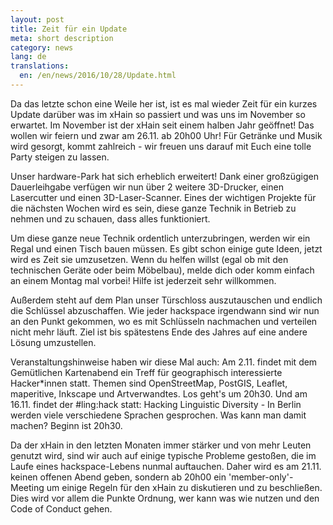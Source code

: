 ```yaml
---
layout: post
title: Zeit für ein Update
meta: short description
category: news
lang: de
translations:
  en: /en/news/2016/10/28/Update.html
---
```


Da das letzte schon eine Weile her ist, ist es mal wieder Zeit für ein kurzes Update darüber was im xHain so passiert und was uns im November so erwartet.
Im November ist der xHain seit einem halben Jahr geöffnet! Das wollen wir feiern und zwar am 26.11. ab 20h00 Uhr! Für Getränke und Musik wird gesorgt, kommt zahlreich - wir freuen uns darauf mit Euch eine tolle Party steigen zu lassen.

<!--more--> 
Unser hardware-Park hat sich erheblich erweitert! Dank einer großzügigen Dauerleihgabe verfügen wir nun über 2 weitere 3D-Drucker, einen Lasercutter und einen 3D-Laser-Scanner. Eines der wichtigen Projekte für die nächsten Wochen wird es sein, diese ganze Technik in Betrieb zu nehmen und zu schauen, dass alles funktioniert.

Um diese ganze neue Technik ordentlich unterzubringen, werden wir ein Regal und einen Tisch bauen müssen. Es gibt schon einige gute Ideen, jetzt wird es Zeit sie umzusetzen. 
Wenn du helfen willst (egal ob mit den technischen Geräte oder beim Möbelbau), melde dich oder komm einfach an einem Montag mal vorbei! Hilfe ist jederzeit sehr willkommen.

Außerdem steht auf dem Plan unser Türschloss auszutauschen und endlich die Schlüssel abzuschaffen. Wie jeder hackspace irgendwann sind wir nun an den Punkt gekommen, wo es mit Schlüsseln nachmachen und verteilen nicht mehr läuft. Ziel ist bis spätestens Ende des Jahres auf eine andere Lösung umzustellen.

Veranstaltungshinweise haben wir diese Mal auch: 
Am 2.11. findet mit dem Gemütlichen Kartenabend ein Treff für geographisch interessierte Hacker\*innen statt. Themen sind OpenStreetMap, PostGIS, Leaflet, maperitive, Inkscape und Artverwandtes.
Los geht's um 20h30. 
Und am 16.11. findet der #ling:hack statt: Hacking Linguistic Diversity - In Berlin werden viele verschiedene Sprachen gesprochen. Was kann man damit machen? Beginn ist 20h30.

Da der xHain in den letzten Monaten immer stärker und von mehr Leuten genutzt wird, sind wir auch auf einige  typische Probleme gestoßen, die im Laufe eines hackspace-Lebens nunmal auftauchen. Daher wird es am 21.11. keinen offenen Abend geben, sondern ab 20h00 ein 'member-only'-Meeting um einige Regeln für den xHain zu diskutieren und zu beschließen. Dies wird vor allem die Punkte Ordnung, wer kann was wie nutzen und den Code of Conduct gehen.
